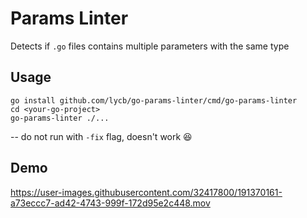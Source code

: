 # Params Linter
Detects if `.go` files contains multiple parameters with the same type

## Usage
```
go install github.com/lycb/go-params-linter/cmd/go-params-linter 
cd <your-go-project>
go-params-linter ./...
```

-- do not run with `-fix` flag, doesn't work 😆

## Demo
https://user-images.githubusercontent.com/32417800/191370161-a73eccc7-ad42-4743-999f-172d95e2c448.mov

